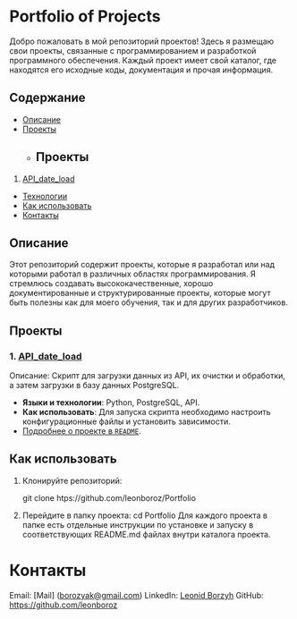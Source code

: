 # Portfolio of Projects

Добро пожаловать в мой репозиторий проектов! Здесь я размещаю свои проекты, связанные с программированием и разработкой программного обеспечения. Каждый проект имеет свой каталог, где находятся его исходные коды, документация и прочая информация.

## Содержание

- [Описание](#описание)
- [Проекты](#проекты)
  - ## Проекты

1. [API_date_load](API_date_load/)

- [Технологии](#технологии)
- [Как использовать](#как-использовать)
- [Контакты](#контакты)

## Описание

Этот репозиторий содержит проекты, которые я разработал или над которыми работал в различных областях программирования. Я стремлюсь создавать высококачественные, хорошо документированные и структурированные проекты, которые могут быть полезны как для моего обучения, так и для других разработчиков.

## Проекты

### 1. [API_date_load](./API_date_load/README.md)

Описание: Скрипт для загрузки данных из API, их очистки и обработки, а затем загрузки в базу данных PostgreSQL.

- **Языки и технологии**: Python, PostgreSQL, API.
- **Как использовать**: Для запуска скрипта необходимо настроить конфигурационные файлы и установить зависимости.
- [Подробнее о проекте в `README`](./API_date_load/READMY.md).



## Как использовать

1. Клонируйте репозиторий:
 
   git clone htps://github.com/leonboroz/Portfolio

2. Перейдите в папку проекта:
   cd Portfolio
Для каждого проекта в папке есть отдельные инструкции по установке и запуску в соответствующих README.md файлах внутри каталога проекта.

# Контакты
Email: [Mail] (borozyak@gmail.com)
LinkedIn: [Leonid Borzyh](https://www.linkedin.com/in/leonid-borzyh-1396a226a/)
GitHub: https://github.com/leonboroz

